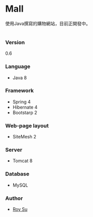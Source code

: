 # Mall

使用Java撰寫的購物網站，目前正開發中。
<br />
<br />

### Version
0.6

### Language
* Java 8

### Framework
* Spring 4
* Hibernate 4
* Bootstarp 2

### Web-page layout
* SiteMesh 2

### Server
* Tomcat 8

### Database
* MySQL

### Author
* <a target="_blank" href="http://roysu.tw/">Roy Su</a>